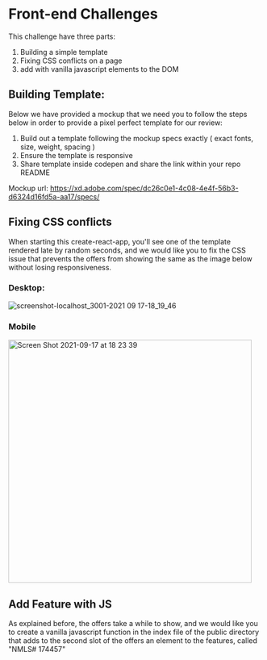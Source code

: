 # Front-end Challenges

This challenge have three parts:
1. Building a simple template
2. Fixing CSS conflicts on a page
3. add with vanilla javascript elements to the DOM

## Building Template:
Below we have provided a mockup that we need you to follow the steps below in order to provide a pixel perfect template for our review:
1. Build out a template following the mockup specs exactly ( exact fonts, size, weight, spacing )
2. Ensure the template is responsive
3. Share template inside codepen and share the link within your repo README

Mockup url: https://xd.adobe.com/spec/dc26c0e1-4c08-4e4f-56b3-d6324d16fd5a-aa17/specs/

## Fixing CSS conflicts
When starting this create-react-app, you'll see one of the template rendered late by random seconds, and we would like you to fix the CSS issue that prevents the offers from showing the same as the image below without losing responsiveness.

### Desktop:
![screenshot-localhost_3001-2021 09 17-18_19_46](https://user-images.githubusercontent.com/74684711/133832200-7253d4e1-9a80-45d0-8dcf-99e9cc8b3a07.png)

### Mobile

<img width="482" alt="Screen Shot 2021-09-17 at 18 23 39" src="https://user-images.githubusercontent.com/74684711/133832222-ed9917bc-64cf-4c28-b734-db139931c2dd.png">

## Add Feature with JS
As explained before, the offers take a while to show, and we would like you to create a vanilla javascript function in the index file of the public directory that adds to the second slot of the offers an element to the features, called "NMLS# 174457"
